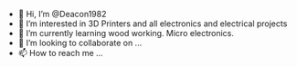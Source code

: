 - 👋 Hi, I’m @Deacon1982
- 👀 I’m interested in 3D Printers and all electronics and electrical projects
- 🌱 I’m currently learning wood working. Micro electronics.
- 💞️ I’m looking to collaborate on ...
- 📫 How to reach me ...

<!---
Deacon1982/Deacon1982 is a ✨ special ✨ repository because its `README.md` (this file) appears on your GitHub profile.
You can click the Preview link to take a look at your changes.
--->
